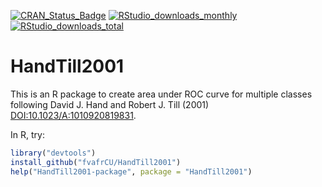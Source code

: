 [![CRAN_Status_Badge](https://www.r-pkg.org/badges/version/HandTill2001)](https://cran.r-project.org/package=HandTill2001)
[![RStudio_downloads_monthly](https://cranlogs.r-pkg.org/badges/HandTill2001)](https://cran.r-project.org/package=index.html)
[![RStudio_downloads_total](https://cranlogs.r-pkg.org/badges/grand-total/HandTill2001)](https://cran.r-project.org/package=index.html)

# HandTill2001

This is an R package to create area under ROC curve for multiple classes
following David J. Hand and Robert J. Till (2001) 
[DOI:10.1023/A:1010920819831](https://dx.doi.org/DOI:10.1023/A:1010920819831 
"David J. Hand and Robert J. Till (2001)").

In R, try:
```R
library("devtools")
install_github("fvafrCU/HandTill2001")
help("HandTill2001-package", package = "HandTill2001")
```
